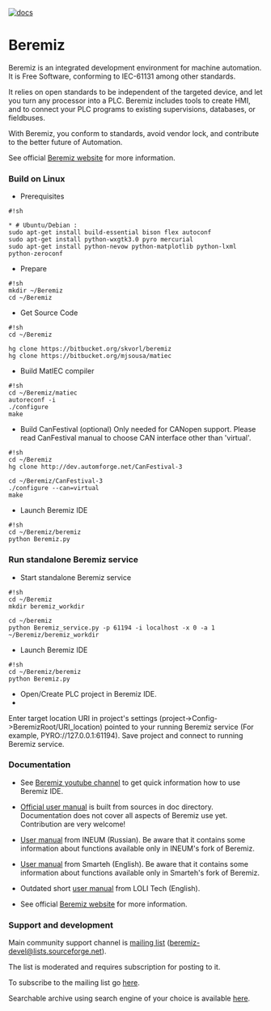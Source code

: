 [![docs](https://readthedocs.org/projects/beremiz/badge/?version=latest)](https://beremiz.readthedocs.io)

# Beremiz #

Beremiz is an integrated development environment for machine automation. It is Free Software, conforming to IEC-61131 among other standards.

It relies on open standards to be independent of the targeted device, and let you turn any processor into a PLC. Beremiz includes tools to create HMI, and to connect your PLC programs to existing supervisions, databases, or fieldbuses.

With Beremiz, you conform to standards, avoid vendor lock, and contribute to the better future of Automation. 

See official [Beremiz website](http://www.beremiz.org/) for more information.

### Build on Linux ###

* Prerequisites
```
#!sh

* # Ubuntu/Debian :
sudo apt-get install build-essential bison flex autoconf
sudo apt-get install python-wxgtk3.0 pyro mercurial
sudo apt-get install python-nevow python-matplotlib python-lxml python-zeroconf
```
* Prepare
```
#!sh
mkdir ~/Beremiz
cd ~/Beremiz
```

* Get Source Code
```
#!sh
cd ~/Beremiz

hg clone https://bitbucket.org/skvorl/beremiz
hg clone https://bitbucket.org/mjsousa/matiec
```

* Build MatIEC compiler
```
#!sh
cd ~/Beremiz/matiec
autoreconf -i
./configure
make
```

* Build CanFestival (optional)
Only needed for CANopen support. Please read CanFestival manual to choose CAN interface other than 'virtual'.

```
#!sh
cd ~/Beremiz
hg clone http://dev.automforge.net/CanFestival-3

cd ~/Beremiz/CanFestival-3
./configure --can=virtual
make
```

* Launch Beremiz IDE

```
#!sh
cd ~/Beremiz/beremiz
python Beremiz.py
```

### Run standalone Beremiz service ###

* Start standalone Beremiz service
```
#!sh
cd ~/Beremiz
mkdir beremiz_workdir

cd ~/beremiz
python Beremiz_service.py -p 61194 -i localhost -x 0 -a 1 ~/Beremiz/beremiz_workdir
```

* Launch Beremiz IDE
```
#!sh
cd ~/Beremiz/beremiz
python Beremiz.py
```
* Open/Create PLC project in Beremiz IDE.
* 
Enter target location URI in project's settings (project->Config->BeremizRoot/URI_location) pointed to your running Beremiz service (For example, PYRO://127.0.0.1:61194).
Save project and connect to running Beremiz service.

### Documentation ###

 * See [Beremiz youtube channel](https://www.youtube.com/channel/UCcE4KYI0p1f6CmSwtzyg-ZA) to get quick information how to use Beremiz IDE.
 
 * [Official user manual](http://beremiz.readthedocs.io/) is built from sources in doc directory.
   Documentation does not cover all aspects of Beremiz use yet.
   Contribution are very welcome!
   
 * [User manual](http://www.sm1820.ru/files/beremiz/beremiz_manual.pdf) from INEUM (Russian).
   Be aware that it contains some information about functions available only in INEUM's fork of Beremiz.

 * [User manual](http://www.beremiz.org/LpcManager_UserManual.pdf) from Smarteh (English).
   Be aware that it contains some information about functions available only in Smarteh's fork of Beremiz.

 * Outdated short [user manual](https://www.scribd.com/document/76101511/Manual-Beremiz#scribd) from LOLI Tech (English).

 * See official [Beremiz website](http://www.beremiz.org/) for more information.

### Support and development ###

Main community support channel is [mailing list](https://sourceforge.net/p/beremiz/mailman/beremiz-devel/) (beremiz-devel@lists.sourceforge.net).

The list is moderated and requires subscription for posting to it.

To subscribe to the mailing list go [here](https://sourceforge.net/p/beremiz/mailman/beremiz-devel/).

Searchable archive using search engine of your choice is available [here](http://beremiz-devel.2374573.n4.nabble.com/).
